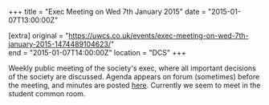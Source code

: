 +++
title = "Exec Meeting on Wed 7th January 2015"
date = "2015-01-07T13:00:00Z"

[extra]
original = "https://uwcs.co.uk/events/exec-meeting-on-wed-7th-january-2015-1474489104623/"    
end = "2015-01-07T14:00:00Z"
location = "DCS"
+++

Weekly public meeting of the society's exec, where all important decisions of the society are discussed. Agenda appears on forum (sometimes) before the meeting, and minutes are posted [here](https://uwcs.co.uk/minutes/1/). Currently we seem to meet in the student common room.

